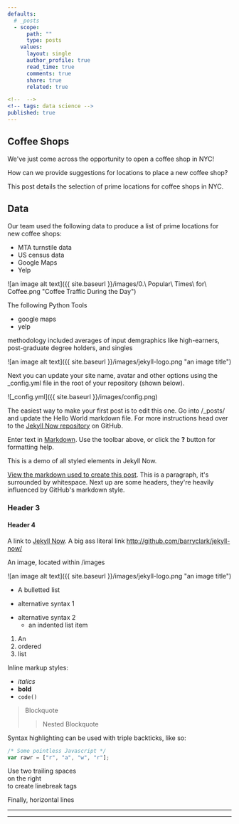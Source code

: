 ```yaml
---
defaults:
  # _posts
  - scope:
      path: ""
      type: posts
    values:
      layout: single
      author_profile: true
      read_time: true
      comments: true
      share: true
      related: true

<!--  -->
<!-- tags: data science -->
published: true
---
```


## Coffee Shops

We've just come across the opportunity to open a coffee shop in NYC!

How can we provide suggestions for locations to place a new coffee shop?

This post details the selection of prime locations for coffee shops in NYC.

## Data

Our team used the following data to produce a list of prime locations for new coffee shops:  

  * MTA turnstile data
  * US census data
  * Google Maps
  * Yelp

![an image alt text]({{ site.baseurl }}/images/0.\ Popular\ Times\ for\ Coffee.png "Coffee Traffic During the Day")

The following Python Tools  
  * google maps  
  * yelp  

methodology included averages of input demgraphics like high-earners, post-graduate degree holders, and singles


![an image alt text]({{ site.baseurl }}/images/jekyll-logo.png "an image title")






Next you can update your site name, avatar and other options using the _config.yml file in the root of your repository (shown below).

![_config.yml]({{ site.baseurl }}/images/config.png)

The easiest way to make your first post is to edit this one. Go into /_posts/ and update the Hello World markdown file. For more instructions head over to the [Jekyll Now repository](https://github.com/barryclark/jekyll-now) on GitHub.


Enter text in [Markdown](http://daringfireball.net/projects/markdown/). Use the toolbar above, or click the **?** button for formatting help.


This is a demo of all styled elements in Jekyll Now.

[View the markdown used to create this post](https://raw.githubusercontent.com/barryclark/www.jekyllnow.com/gh-pages/_posts/2014-6-19-Markdown-Style-Guide.md).
This is a paragraph, it's surrounded by whitespace. Next up are some headers, they're heavily influenced by GitHub's markdown style.



### Header 3

#### Header 4

A link to [Jekyll Now](http://github.com/barryclark/jekyll-now/). A big ass literal link <http://github.com/barryclark/jekyll-now/>

An image, located within /images

![an image alt text]({{ site.baseurl }}/images/jekyll-logo.png "an image title")

* A bulletted list
- alternative syntax 1
+ alternative syntax 2
  - an indented list item

1. An
2. ordered
3. list

Inline markup styles:

- _italics_
- **bold**
- `code()`

> Blockquote
>> Nested Blockquote

Syntax highlighting can be used with triple backticks, like so:

```javascript
/* Some pointless Javascript */
var rawr = ["r", "a", "w", "r"];
```

Use two trailing spaces  
on the right  
to create linebreak tags  

Finally, horizontal lines

----
****


